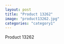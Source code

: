 ```yaml
---
layout: post
title: "Product 13262"
image: "product13262.jpg"
categories: "category1"
---
```

Product 13262
